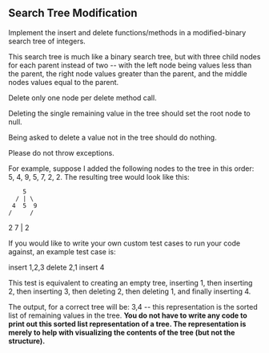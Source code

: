 Search Tree Modification
---
Implement the insert and delete functions/methods in a modified-binary search tree of integers.

This search tree is much like a binary search tree, but with three child nodes for each parent
instead of two -- with the left node being values less than the parent, the right node values
greater than the parent, and the middle nodes values equal to the parent.

Delete only one node per delete method call.

Deleting the single remaining value in the tree should set the root node to null.

Being asked to delete a value not in the tree should do nothing.

Please do not throw exceptions.

For example, suppose I added the following nodes to the tree in this order: 5, 4, 9, 5, 7, 2, 2.
The resulting tree would look like this:

        5
      / | \
     4  5  9
    /     /
   2     7
   |
   2


If you would like to write your own custom test cases to run your code against, an example test case is:

insert 1,2,3
delete 2,1
insert 4

This test is equivalent to creating an empty tree, inserting 1, then inserting 2, then inserting 3, then deleting 2,
then deleting 1, and finally inserting 4.

The output, for a correct tree will be: 3,4 -- this representation is the sorted list of remaining values in the tree.
**You do not have to write any code to print out this sorted list representation of a tree. The representation is merely
 to help with visualizing the contents of the tree (but not the structure).**
